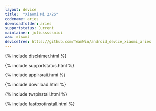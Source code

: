 ```yaml
---
layout: device
title:  "Xiaomi Mi 2/2S"
codename: aries
downloadfolder: aries
supportstatus: Current
maintainer: juliusssssmiui
oem: Xiaomi
devicetree: https://github.com/TeamWin/android_device_xiaomi_aries
---
```


{% include disclaimer.html %}

{% include supportstatus.html %}

{% include appinstall.html %}

{% include download.html %}

{% include twrpinstall.html %}

{% include fastbootinstall.html %}
